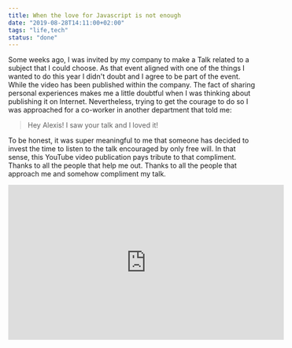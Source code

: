 ```yaml
---
title: When the love for Javascript is not enough
date: "2019-08-28T14:11:00+02:00"
tags: "life,tech"
status: "done"
---
```


Some weeks ago, I was invited by my company to make a Talk related to a subject that I could choose. As that event aligned with one of the things I wanted to do this year I didn't doubt and I agree to be part of the event. While the video has been published within the company. The fact of sharing personal experiences makes me a little doubtful when I was thinking about publishing it on Internet. Nevertheless, trying to get the courage to do so I was approached for a co-worker in another department that told me:

> Hey Alexis! I saw your talk and I loved it!

To be honest, it was super meaningful to me that someone has decided to invest the time to listen to the talk encouraged by only free will. In that sense, this YouTube video publication pays tribute to that compliment. Thanks to all the people that help me out. Thanks to all the people that approach me and somehow compliment my talk.

<iframe width="560" height="315" src="https://www.youtube.com/embed/8UV6jztxdJY" frameborder="0" allow="accelerometer; autoplay; encrypted-media; gyroscope; picture-in-picture" allowfullscreen></iframe>
